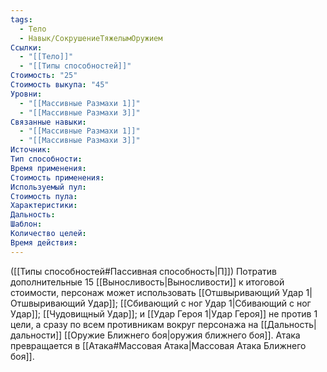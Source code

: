 ```yaml
---
tags:
  - Тело
  - Навык/СокрушениеТяжелымОружием
Ссылки:
  - "[[Тело]]"
  - "[[Типы способностей]]"
Стоимость: "25"
Стоимость выкупа: "45"
Уровни:
  - "[[Массивные Размахи 1]]"
  - "[[Массивные Размахи 3]]"
Связанные навыки:
  - "[[Массивные Размахи 1]]"
  - "[[Массивные Размахи 3]]"
Источник:
Тип способности:
Время применения:
Стоимость применения:
Используемый пул:
Стоимость пула:
Характеристики:
Дальность:
Шаблон:
Количество целей:
Время действия:
---
```

([[Типы способностей#Пассивная способность|П]]) Потратив дополнительные 15 [[Выносливость|Выносливости]] к итоговой стоимости, персонаж может использовать [[Отшвыривающий Удар 1|Отшвыривающий Удар]];  [[Сбивающий с ног Удар 1|Сбивающий с ног Удар]]; [[Чудовищный Удар]]; и [[Удар Героя 1|Удар Героя]] не против 1 цели, а сразу по всем противникам вокруг персонажа на [[Дальность|дальности]] [[Оружие Ближнего боя|оружия ближнего боя]].  Атака превращается в [[Атака#Массовая Атака|Массовая Атака Ближнего боя]].